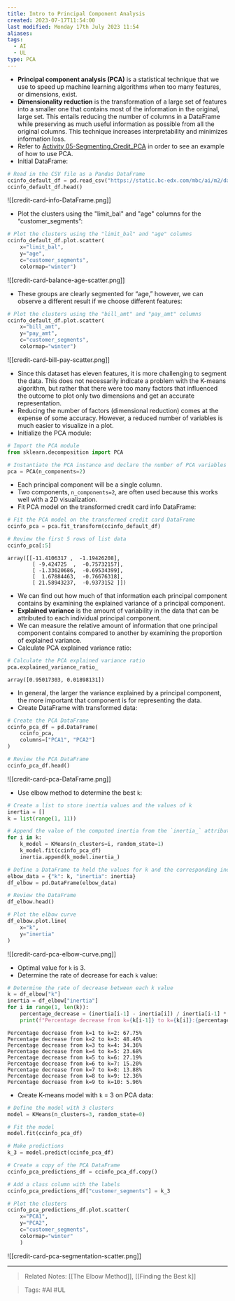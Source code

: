 ```yaml
---
title: Intro to Principal Component Analysis
created: 2023-07-17T11:54:00
last modified: Monday 17th July 2023 11:54
aliases: 
tags:
  - AI
  - UL
type: PCA
---
```

- **Principal component analysis (PCA)** is a statistical technique that we use to speed up machine learning algorithms when too many features, or dimensions, exist.
- **Dimensionality reduction** is the transformation of a large set of features into a smaller one that contains most of the information in the original, large set. This entails reducing the number of columns in a DataFrame while preserving as much useful information as possible from all the original columns. This technique increases interpretability and minimizes information loss.
- Refer to [Activity 05-Segmenting_Credit_PCA](file:///C:/Users/JORMIL/Work/AI_MicroBootCamp/mbc-ai/02-Unsupervised-Learning/demos/05-Segementing_Credit_PCA) in order to see an example of how to use PCA.
- Initial DataFrame:
```python
# Read in the CSV file as a Pandas DataFrame
ccinfo_default_df = pd.read_csv("https://static.bc-edx.com/mbc/ai/m2/datasets/ccinfo-transformed.csv")
ccinfo_default_df.head()
```
![[credit-card-info-DataFrame.png]]
- Plot the clusters using the "limit_bal" and "age" columns for the “customer_segments”:
```python
# Plot the clusters using the "limit_bal" and "age" columns
ccinfo_default_df.plot.scatter(
    x="limit_bal",
    y="age",
    c="customer_segments",
    colormap="winter")
```
![[credit-card-balance-age-scatter.png]]
- These groups are clearly segmented for “age,” however, we can observe a different result if we choose different features:
```python
# Plot the clusters using the "bill_amt" and "pay_amt" columns
ccinfo_default_df.plot.scatter(
    x="bill_amt",
    y="pay_amt",
    c="customer_segments",
    colormap="winter")
```
![[credit-card-bill-pay-scatter.png]]
- Since this dataset has eleven features, it is more challenging to segment the data. This does not necessarily indicate a problem with the K-means algorithm, but rather that there were too many factors that influenced the outcome to plot only two dimensions and get an accurate representation.
- Reducing the number of factors (dimensional reduction) comes at the expense of some accuracy. However, a reduced number of variables is much easier to visualize in a plot.
- Initialize the PCA module:
```python
# Import the PCA module
from sklearn.decomposition import PCA

# Instantiate the PCA instance and declare the number of PCA variables
pca = PCA(n_components=2)
```
- Each principal component will be a single column.
- Two components, `n_components=2`, are often used because this works well with a 2D visualization.
- Fit PCA model on the transformed credit card info DataFrame:
```python
# Fit the PCA model on the transformed credit card DataFrame
ccinfo_pca = pca.fit_transform(ccinfo_default_df)

# Review the first 5 rows of list data
ccinfo_pca[:5]
```
```text
array([[-11.4106317 ,  -1.19426208],
        [ -9.424725  ,  -0.75732157],
        [ -1.33620686,  -0.69534399],
        [  1.67884463,  -0.76676318],
        [ 21.58943237,  -0.9373152 ]])
```
- We can find out how much of that information each principal component contains by examining the explained variance of a principal component.
- **Explained variance** is the amount of variability in the data that can be attributed to each individual principal component. 
- We can measure the relative amount of information that one principal component contains compared to another by examining the proportion of explained variance.
- Calculate PCA explained variance ratio:
```python
# Calculate the PCA explained variance ratio
pca.explained_variance_ratio_
```
```text
array([0.95017303, 0.01898131])
```
- In general, the larger the variance explained by a principal component, the more important that component is for representing the data.
- Create DataFrame with transformed data:
```python
# Create the PCA DataFrame
ccinfo_pca_df = pd.DataFrame(
    ccinfo_pca,
    columns=["PCA1", "PCA2"]
)

# Review the PCA DataFrame
ccinfo_pca_df.head()
```
![[credit-card-pca-DataFrame.png]]
- Use elbow method to determine the best `k`:
```python
# Create a list to store inertia values and the values of k
inertia = []
k = list(range(1, 11))

# Append the value of the computed inertia from the `inertia_` attribute of the K-means model instance
for i in k:
    k_model = KMeans(n_clusters=i, random_state=1)
    k_model.fit(ccinfo_pca_df)
    inertia.append(k_model.inertia_)

# Define a DataFrame to hold the values for k and the corresponding inertia
elbow_data = {"k": k, "inertia": inertia}
df_elbow = pd.DataFrame(elbow_data)

# Review the DataFrame
df_elbow.head()

# Plot the elbow curve
df_elbow.plot.line(
    x="k",
    y="inertia"
)
```
![[credit-card-pca-elbow-curve.png]]
- Optimal value for `k` is 3.
- Determine the rate of decrease for each `k` value:
```python
# Determine the rate of decrease between each k value
k = df_elbow["k"]
inertia = df_elbow["inertia"]
for i in range(1, len(k)):
    percentage_decrease = (inertia[i-1] - inertia[i]) / inertia[i-1] * 100
    print(f"Percentage decrease from k={k[i-1]} to k={k[i]}:{percentage_decrease:.2f}%")
```
```text
Percentage decrease from k=1 to k=2: 67.75%
Percentage decrease from k=2 to k=3: 48.46%
Percentage decrease from k=3 to k=4: 34.36%
Percentage decrease from k=4 to k=5: 23.68%
Percentage decrease from k=5 to k=6: 27.19%
Percentage decrease from k=6 to k=7: 15.20%
Percentage decrease from k=7 to k=8: 13.88%
Percentage decrease from k=8 to k=9: 12.36%
Percentage decrease from k=9 to k=10: 5.96%
```
- Create K-means model with `k` = 3 on PCA data:
```python
# Define the model with 3 clusters
model = KMeans(n_clusters=3, random_state=0)

# Fit the model
model.fit(ccinfo_pca_df)

# Make predictions
k_3 = model.predict(ccinfo_pca_df)

# Create a copy of the PCA DataFrame
ccinfo_pca_predictions_df = ccinfo_pca_df.copy()

# Add a class column with the labels
ccinfo_pca_predictions_df["customer_segments"] = k_3

# Plot the clusters
ccinfo_pca_predictions_df.plot.scatter(
    x="PCA1",
    y="PCA2",
    c="customer_segments",
    colormap="winter"
    )
```
![[credit-card-pca-segmentation-scatter.png]]

---
>Related Notes: [[The Elbow Method]], [[Finding the Best k]]

>Tags: #AI #UL 
